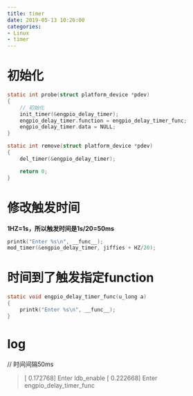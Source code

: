 ```yaml
---
title: timer
date: 2019-05-13 10:26:00
categories:
- Linux
- timer
---
```


# 初始化
```c
static int probe(struct platform_device *pdev)
{
	// 初始化
	init_timer(&engpio_delay_timer);
	engpio_delay_timer.function = engpio_delay_timer_func;
	engpio_delay_timer.data = NULL;
}

static int remove(struct platform_device *pdev)
{
	del_timer(&engpio_delay_timer);

	return 0;
}
```
<!--more-->
# 修改触发时间
__1HZ=1s，所以触发时间是1s/20=50ms__
```c
printk("Enter %s\n", __func__);
mod_timer(&engpio_delay_timer, jiffies + HZ/20);
```

# 时间到了触发指定function
```c
static void engpio_delay_timer_func(u_long a)
{
	printk("Enter %s\n", __func__);
}
```

# log
// 时间间隔50ms
>[    0.172768] Enter ldb_enable
>[    0.222668] Enter engpio_delay_timer_func
